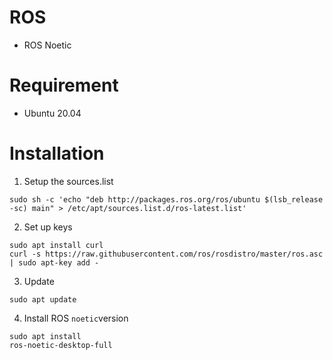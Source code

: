 # ROS

- ROS Noetic

# Requirement

- Ubuntu 20.04

# Installation

1. Setup the sources.list

````
sudo sh -c 'echo "deb http://packages.ros.org/ros/ubuntu $(lsb_release -sc) main" > /etc/apt/sources.list.d/ros-latest.list'
````

2. Set up keys

````
sudo apt install curl
curl -s https://raw.githubusercontent.com/ros/rosdistro/master/ros.asc | sudo apt-key add -
````

3. Update

````
sudo apt update
````

4. Install ROS `noetic`version

````
sudo apt install
ros-noetic-desktop-full
````






